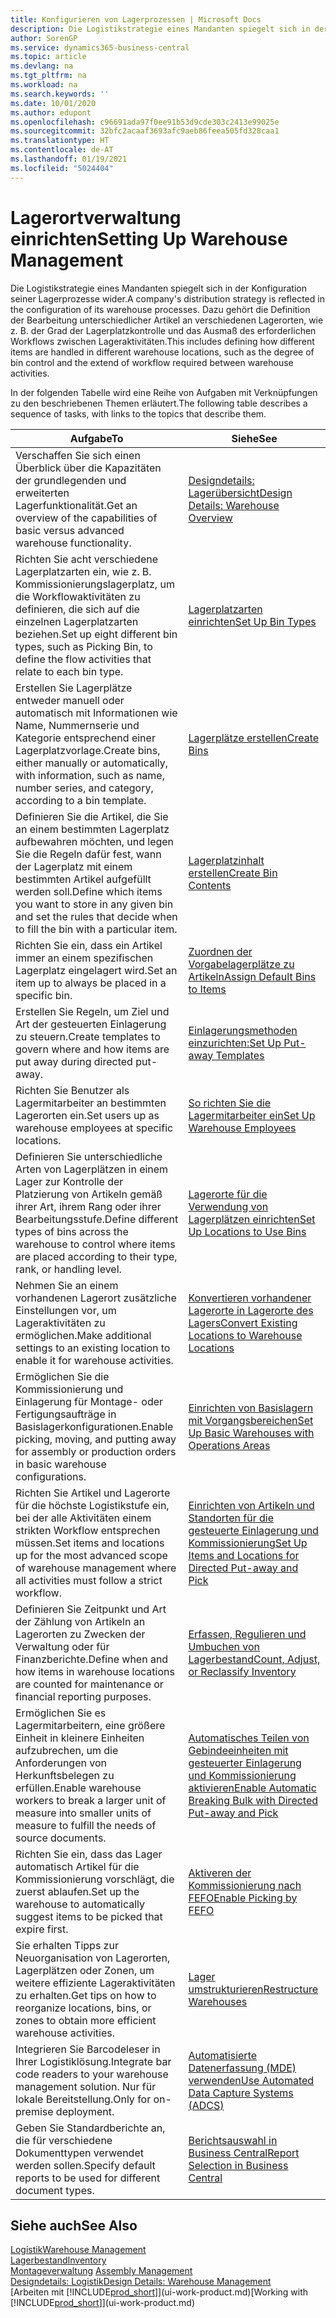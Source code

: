 ```yaml
---
title: Konfigurieren von Lagerprozessen | Microsoft Docs
description: Die Logistikstrategie eines Mandanten spiegelt sich in der Konfiguration seiner Lagerprozesse wider. Dazu gehört die Definition der Bearbeitung unterschiedlicher Artikel an verschiedenen Lagerorten, wie z. B. der Grad der Lagerplatzkontrolle und das Ausmaß des erforderlichen Workflows zwischen Lageraktivitäten.
author: SorenGP
ms.service: dynamics365-business-central
ms.topic: article
ms.devlang: na
ms.tgt_pltfrm: na
ms.workload: na
ms.search.keywords: ''
ms.date: 10/01/2020
ms.author: edupont
ms.openlocfilehash: c96691ada97f0ee91b53d9cde303c2413e99025e
ms.sourcegitcommit: 32bfc2acaaf3693afc9aeb86feea505fd328caa1
ms.translationtype: HT
ms.contentlocale: de-AT
ms.lasthandoff: 01/19/2021
ms.locfileid: "5024404"
---
```

# <a name="setting-up-warehouse-management"></a><span data-ttu-id="59148-104">Lagerortverwaltung einrichten</span><span class="sxs-lookup"><span data-stu-id="59148-104">Setting Up Warehouse Management</span></span>
<span data-ttu-id="59148-105">Die Logistikstrategie eines Mandanten spiegelt sich in der Konfiguration seiner Lagerprozesse wider.</span><span class="sxs-lookup"><span data-stu-id="59148-105">A company's distribution strategy is reflected in the configuration of its warehouse processes.</span></span> <span data-ttu-id="59148-106">Dazu gehört die Definition der Bearbeitung unterschiedlicher Artikel an verschiedenen Lagerorten, wie z. B. der Grad der Lagerplatzkontrolle und das Ausmaß des erforderlichen Workflows zwischen Lageraktivitäten.</span><span class="sxs-lookup"><span data-stu-id="59148-106">This includes defining how different items are handled in different warehouse locations, such as the degree of bin control and the extend of workflow required between warehouse activities.</span></span>  

 <span data-ttu-id="59148-107">In der folgenden Tabelle wird eine Reihe von Aufgaben mit Verknüpfungen zu den beschriebenen Themen erläutert.</span><span class="sxs-lookup"><span data-stu-id="59148-107">The following table describes a sequence of tasks, with links to the topics that describe them.</span></span>   

|<span data-ttu-id="59148-108">**Aufgabe**</span><span class="sxs-lookup"><span data-stu-id="59148-108">**To**</span></span>|<span data-ttu-id="59148-109">**Siehe**</span><span class="sxs-lookup"><span data-stu-id="59148-109">**See**</span></span>|  
|------------|-------------|  
|<span data-ttu-id="59148-110">Verschaffen Sie sich einen Überblick über die Kapazitäten der grundlegenden und erweiterten Lagerfunktionalität.</span><span class="sxs-lookup"><span data-stu-id="59148-110">Get an overview of the capabilities of basic versus advanced warehouse functionality.</span></span>|[<span data-ttu-id="59148-111">Designdetails: Lagerübersicht</span><span class="sxs-lookup"><span data-stu-id="59148-111">Design Details: Warehouse Overview</span></span>](design-details-warehouse-overview.md)|  
|<span data-ttu-id="59148-112">Richten Sie acht verschiedene Lagerplatzarten ein, wie z. B. Kommissionierungslagerplatz, um die Workflowaktivitäten zu definieren, die sich auf die einzelnen Lagerplatzarten beziehen.</span><span class="sxs-lookup"><span data-stu-id="59148-112">Set up eight different bin types, such as Picking Bin, to define the flow activities that relate to each bin type.</span></span>|[<span data-ttu-id="59148-113">Lagerplatzarten einrichten</span><span class="sxs-lookup"><span data-stu-id="59148-113">Set Up Bin Types</span></span>](warehouse-how-to-set-up-bin-types.md)|  
|<span data-ttu-id="59148-114">Erstellen Sie Lagerplätze entweder manuell oder automatisch mit Informationen wie Name, Nummernserie und Kategorie entsprechend einer Lagerplatzvorlage.</span><span class="sxs-lookup"><span data-stu-id="59148-114">Create bins, either manually or automatically, with information, such as name, number series, and category, according to a bin template.</span></span>|[<span data-ttu-id="59148-115">Lagerplätze erstellen</span><span class="sxs-lookup"><span data-stu-id="59148-115">Create Bins</span></span>](warehouse-how-to-create-individual-bins.md)|  
|<span data-ttu-id="59148-116">Definieren Sie die Artikel, die Sie an einem bestimmten Lagerplatz aufbewahren möchten, und legen Sie die Regeln dafür fest, wann der Lagerplatz mit einem bestimmten Artikel aufgefüllt werden soll.</span><span class="sxs-lookup"><span data-stu-id="59148-116">Define which items you want to store in any given bin and set the rules that decide when to fill the bin with a particular item.</span></span>|[<span data-ttu-id="59148-117">Lagerplatzinhalt erstellen</span><span class="sxs-lookup"><span data-stu-id="59148-117">Create Bin Contents</span></span>](warehouse-how-to-set-up-bin-contents.md)|  
|<span data-ttu-id="59148-118">Richten Sie ein, dass ein Artikel immer an einem spezifischen Lagerplatz eingelagert wird.</span><span class="sxs-lookup"><span data-stu-id="59148-118">Set an item up to always be placed in a specific bin.</span></span>|[<span data-ttu-id="59148-119">Zuordnen der Vorgabelagerplätze zu Artikeln</span><span class="sxs-lookup"><span data-stu-id="59148-119">Assign Default Bins to Items</span></span>](warehouse-how-to-assign-default-bins-to-items.md)|
|<span data-ttu-id="59148-120">Erstellen Sie Regeln, um Ziel und Art der gesteuerten Einlagerung zu steuern.</span><span class="sxs-lookup"><span data-stu-id="59148-120">Create templates to govern where and how items are put away during directed put-away.</span></span>|[<span data-ttu-id="59148-121">Einlagerungsmethoden einzurichten:</span><span class="sxs-lookup"><span data-stu-id="59148-121">Set Up Put-away Templates</span></span>](warehouse-how-to-set-up-put-away-templates.md)|
|<span data-ttu-id="59148-122">Richten Sie Benutzer als Lagermitarbeiter an bestimmten Lagerorten ein.</span><span class="sxs-lookup"><span data-stu-id="59148-122">Set users up as warehouse employees at specific locations.</span></span>|[<span data-ttu-id="59148-123">So richten Sie die Lagermitarbeiter ein</span><span class="sxs-lookup"><span data-stu-id="59148-123">Set Up Warehouse Employees</span></span>](warehouse-how-to-set-up-warehouse-employees.md)|
|<span data-ttu-id="59148-124">Definieren Sie unterschiedliche Arten von Lagerplätzen in einem Lager zur Kontrolle der Platzierung von Artikeln gemäß ihrer Art, ihrem Rang oder ihrer Bearbeitungsstufe.</span><span class="sxs-lookup"><span data-stu-id="59148-124">Define different types of bins across the warehouse to control where items are placed according to their type, rank, or handling level.</span></span>|[<span data-ttu-id="59148-125">Lagerorte für die Verwendung von Lagerplätzen einrichten</span><span class="sxs-lookup"><span data-stu-id="59148-125">Set Up Locations to Use Bins</span></span>](warehouse-how-to-set-up-locations-to-use-bins.md)|
|<span data-ttu-id="59148-126">Nehmen Sie an einem vorhandenen Lagerort zusätzliche Einstellungen vor, um Lageraktivitäten zu ermöglichen.</span><span class="sxs-lookup"><span data-stu-id="59148-126">Make additional settings to an existing location to enable it for warehouse activities.</span></span>|[<span data-ttu-id="59148-127">Konvertieren vorhandener Lagerorte in Lagerorte des Lagers</span><span class="sxs-lookup"><span data-stu-id="59148-127">Convert Existing Locations to Warehouse Locations</span></span>](warehouse-how-to-convert-existing-locations-to-warehouse-locations.md)|
|<span data-ttu-id="59148-128">Ermöglichen Sie die Kommissionierung und Einlagerung für Montage- oder Fertigungsaufträge in Basislagerkonfigurationen.</span><span class="sxs-lookup"><span data-stu-id="59148-128">Enable picking, moving, and putting away for assembly or production orders in basic warehouse configurations.</span></span>|[<span data-ttu-id="59148-129">Einrichten von Basislagern mit Vorgangsbereichen</span><span class="sxs-lookup"><span data-stu-id="59148-129">Set Up Basic Warehouses with Operations Areas</span></span>](warehouse-how-to-set-up-basic-warehouses-with-operations-areas.md)|  
|<span data-ttu-id="59148-130">Richten Sie Artikel und Lagerorte für die höchste Logistikstufe ein, bei der alle Aktivitäten einem strikten Workflow entsprechen müssen.</span><span class="sxs-lookup"><span data-stu-id="59148-130">Set items and locations up for the most advanced scope of warehouse management where all activities must follow a strict workflow.</span></span>|[<span data-ttu-id="59148-131">Einrichten von Artikeln und Standorten für die gesteuerte Einlagerung und Kommissionierung</span><span class="sxs-lookup"><span data-stu-id="59148-131">Set Up Items and Locations for Directed Put-away and Pick</span></span>](warehouse-how-to-set-up-items-for-directed-put-away-and-pick.md)|  
|<span data-ttu-id="59148-132">Definieren Sie Zeitpunkt und Art der Zählung von Artikeln an Lagerorten zu Zwecken der Verwaltung oder für Finanzberichte.</span><span class="sxs-lookup"><span data-stu-id="59148-132">Define when and how items in warehouse locations are counted for maintenance or financial reporting purposes.</span></span>|[<span data-ttu-id="59148-133">Erfassen, Regulieren und Umbuchen von Lagerbestand</span><span class="sxs-lookup"><span data-stu-id="59148-133">Count, Adjust, or Reclassify Inventory</span></span>](inventory-how-count-adjust-reclassify.md)|
|<span data-ttu-id="59148-134">Ermöglichen Sie es Lagermitarbeitern, eine größere Einheit in kleinere Einheiten aufzubrechen, um die Anforderungen von Herkunftsbelegen zu erfüllen.</span><span class="sxs-lookup"><span data-stu-id="59148-134">Enable warehouse workers to break a larger unit of measure into smaller units of measure to fulfill the needs of source documents.</span></span>|[<span data-ttu-id="59148-135">Automatisches Teilen von Gebindeeinheiten mit gesteuerter Einlagerung und Kommissionierung aktivieren</span><span class="sxs-lookup"><span data-stu-id="59148-135">Enable Automatic Breaking Bulk with Directed Put-away and Pick</span></span>](warehouse-enable-automatic-breaking-bulk-with-directed-put-away-and-pick.md)|  
|<span data-ttu-id="59148-136">Richten Sie ein, dass das Lager automatisch Artikel für die Kommissionierung vorschlägt, die zuerst ablaufen.</span><span class="sxs-lookup"><span data-stu-id="59148-136">Set up the warehouse to automatically suggest items to be picked that expire first.</span></span>|[<span data-ttu-id="59148-137">Aktiveren der Kommissionierung nach FEFO</span><span class="sxs-lookup"><span data-stu-id="59148-137">Enable Picking by FEFO</span></span>](warehouse-picking-by-fefo.md)|
|<span data-ttu-id="59148-138">Sie erhalten Tipps zur Neuorganisation von Lagerorten, Lagerplätzen oder Zonen, um weitere effiziente Lageraktivitäten zu erhalten.</span><span class="sxs-lookup"><span data-stu-id="59148-138">Get tips on how to reorganize locations, bins, or zones to obtain more efficient warehouse activities.</span></span>|[<span data-ttu-id="59148-139">Lager umstrukturieren</span><span class="sxs-lookup"><span data-stu-id="59148-139">Restructure Warehouses</span></span>](warehouse-how-to-restructure-warehouses.md)|
|<span data-ttu-id="59148-140">Integrieren Sie Barcodeleser in Ihrer Logistiklösung.</span><span class="sxs-lookup"><span data-stu-id="59148-140">Integrate bar code readers to your warehouse management solution.</span></span> <span data-ttu-id="59148-141">Nur für lokale Bereitstellung.</span><span class="sxs-lookup"><span data-stu-id="59148-141">Only for on-premise deployment.</span></span>|[<span data-ttu-id="59148-142">Automatisierte Datenerfassung (MDE) verwenden</span><span class="sxs-lookup"><span data-stu-id="59148-142">Use Automated Data Capture Systems (ADCS)</span></span>](warehouse-use-automated-data-capture-systems-adcs.md)|
|<span data-ttu-id="59148-143">Geben Sie Standardberichte an, die für verschiedene Dokumenttypen verwendet werden sollen.</span><span class="sxs-lookup"><span data-stu-id="59148-143">Specify default reports to be used for different document types.</span></span>|[<span data-ttu-id="59148-144">Berichtsauswahl in Business Central</span><span class="sxs-lookup"><span data-stu-id="59148-144">Report Selection in Business Central</span></span>](across-report-selections.md)|

## <a name="see-also"></a><span data-ttu-id="59148-145">Siehe auch</span><span class="sxs-lookup"><span data-stu-id="59148-145">See Also</span></span>  
[<span data-ttu-id="59148-146">Logistik</span><span class="sxs-lookup"><span data-stu-id="59148-146">Warehouse Management</span></span>](warehouse-manage-warehouse.md)  
[<span data-ttu-id="59148-147">Lagerbestand</span><span class="sxs-lookup"><span data-stu-id="59148-147">Inventory</span></span>](inventory-manage-inventory.md)  
<span data-ttu-id="59148-148">[Montageverwaltung](assembly-assemble-items.md)  </span><span class="sxs-lookup"><span data-stu-id="59148-148">[Assembly Management](assembly-assemble-items.md)  </span></span>  
[<span data-ttu-id="59148-149">Designdetails: Logistik</span><span class="sxs-lookup"><span data-stu-id="59148-149">Design Details: Warehouse Management</span></span>](design-details-warehouse-management.md)  
<span data-ttu-id="59148-150">[Arbeiten mit [!INCLUDE[prod_short](includes/prod_short.md)]](ui-work-product.md)</span><span class="sxs-lookup"><span data-stu-id="59148-150">[Working with [!INCLUDE[prod_short](includes/prod_short.md)]](ui-work-product.md)</span></span>
